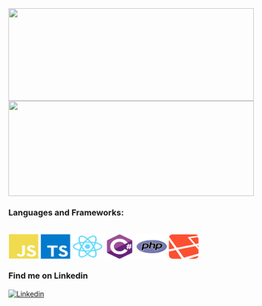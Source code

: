 
<img height="185px" width="490px" align="top" src="https://github-readme-stats.vercel.app/api/wakatime?username=DaviCesar&layout=compact&theme=tokyonight&langs_count=8"/>
  <img height="190px" width="490px" align="center" src="https://github-readme-stats.vercel.app/api?username=DaviCesar&show_icons=true&theme=tokyonight&include_all_commits=true&count_private=true"/>

  <br>

### Languages and Frameworks:
<div><br>
  <img align="center" alt="Javascript" height="50" width="60" src="https://raw.githubusercontent.com/devicons/devicon/master/icons/javascript/javascript-plain.svg">
  <img align="center" alt="Typescript" height="50" width="60" src="https://raw.githubusercontent.com/devicons/devicon/master/icons/typescript/typescript-original.svg">
  <img align="center" alt="React" height="50" width="60" src="https://raw.githubusercontent.com/devicons/devicon/master/icons/react/react-original.svg">
  <img align="center" alt="C#" height="50" width="60" src="https://raw.githubusercontent.com/devicons/devicon/master/icons/csharp/csharp-original.svg">
  <img align="center" alt="php" height="50" width="60" src="https://raw.githubusercontent.com/devicons/devicon/master/icons/php/php-original.svg">
  <img align="center" alt="php" height="50" width="60" src="https://raw.githubusercontent.com/devicons/devicon/master/icons/laravel/laravel-plain.svg">
 
 ### Find me on Linkedin
  
<div>
  <a href="https://www.linkedin.com/in/davicesarmg/" target="_blank">
   <img align="center" alt="Linkedin" height="50" width="60" src="https://cdn.jsdelivr.net/gh/devicons/devicon/icons/linkedin/linkedin-original.svg">
  </a>
</div>
